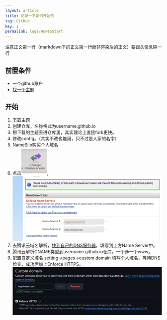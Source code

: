 ```yaml
---
layout: article
title: 记录一下如何开始的
tag: Github
key: 1
permalink: logs/HowToStart
---
```

注意正文第一行（markdown下的正文第一行而非渲染后的正文）要跟头信息隔一行

## 前置条件

- 一个github账户
- [找一个主题](https://kitian616.github.io/jekyll-TeXt-theme/)

## 开始

1. [下载主题](https://github.com/kitian616/jekyll-TeXt-theme)
2. 创建仓库，名称格式为username.github.io
3. 把下载的主题丢进仓库里，其实理论上直接fork更快。
4. 修改config。（其实不改也能用，只不过是人家的名字）
5. NameSilo购买个人域名
6. 点击![1737367038133](image/2025-01-08-记录一下怎么开始的/1737367038133.png),![1737367226888](image/2025-01-08-记录一下怎么开始的/1737367226888.png)
7. 去腾讯云域名解析，[找到自己的DNS服务器](https://docs.dnspod.cn/dns/dns-plan-address/#%E5%B8%B8%E8%A7%81%E9%97%AE%E9%A2%98)，填写到上方Name Server中。
8. 腾讯云解析CNAME类型到username.github.io仓库，一个@一个www。
9. 配置自定义域名 setting->pages->custom domain 填写个人域名，等待DNS检查，成功后加上Enforce HTTPS。![1737347510605](image/2025-01-08-记录一下怎么开始的/1737347510605.png)
